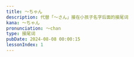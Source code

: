 ```yaml
---
title: ～ちゃん
description: 代替「～さん」接在小孩子名字后面的接尾词
kana: ～ちゃん
pronunciation: 〜chan
type: 接尾词
pubDate: 2024-08-08 00:00:15
lessonIndex: 1
---
```

